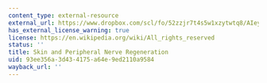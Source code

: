 ```yaml
---
content_type: external-resource
external_url: https://www.dropbox.com/scl/fo/52zzjr7t4s5w1xzytwtq8/AIeynDyr86DibzYaxuMuol8/Chapters/Chapter%208%20Skin%20and%20Peripheral%20Nerve%20Regeneration?dl=0&rlkey=qojtvzyd9q8cpudjtvj939i69&subfolder_nav_tracking=1
has_external_license_warning: true
license: https://en.wikipedia.org/wiki/All_rights_reserved
status: ''
title: Skin and Peripheral Nerve Regeneration
uid: 93ee356a-3d43-4175-a64e-9ed2110a9584
wayback_url: ''
---
```

